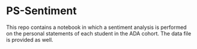 # PS-Sentiment
This repo contains a notebook in which a sentiment analysis is performed on the personal statements of each student in the ADA cohort. The data file is provided as well.